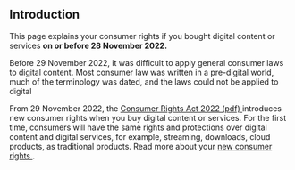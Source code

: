 ##  Introduction

This page explains your consumer rights if you bought digital content or
services **on or before 28 November 2022.**

Before 29 November 2022, it was difficult to apply general consumer laws to
digital content. Most consumer law was written in a pre-digital world, much of
the terminology was dated, and the laws could not be applied to digital

From 29 November 2022, the [ Consumer Rights Act 2022 (pdf)
](https://www.irishstatutebook.ie/eli/2022/act/37/enacted/en/pdf) introduces
new consumer rights when you buy digital content or services. For the first
time, consumers will have the same rights and protections over digital content
and digital services, for example, streaming, downloads, cloud products, as
traditional products. Read more about your [ new consumer rights
](/en/consumer/buying-digital-content-and-services/) .
